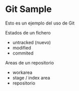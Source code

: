 # Git Sample

Esto es un ejemplo del uso de Git

Estados de un fichero

- untracked (nuevo)
- modified
- commited


Areas de un repositorio

- workarea
- stage / index area 
- repositorio
